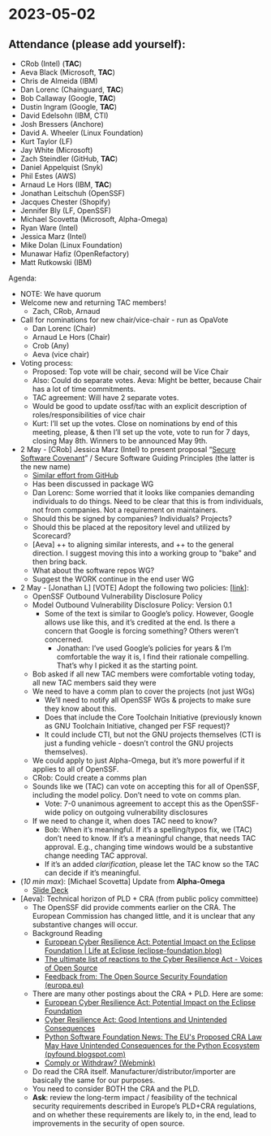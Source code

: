 # **2023-05-02**


## Attendance (please add yourself):



* CRob (Intel) (**TAC**)
* Aeva Black (Microsoft, **TAC**)
* Chris de Almeida (IBM)
* Dan Lorenc (Chainguard, **TAC**)
* Bob Callaway (Google, **TAC**)
* Dustin Ingram (Google, **TAC**)
* David Edelsohn (IBM, CTI)
* Josh Bressers (Anchore)
* David A. Wheeler (Linux Foundation)
* Kurt Taylor (LF)
* Jay White (Microsoft)
* Zach Steindler (GitHub, **TAC**)
* Daniel Appelquist (Snyk)
* Phil Estes (AWS)
* Arnaud Le Hors (IBM, **TAC**)
* Jonathan Leitschuh (OpenSSF)
* Jacques Chester (Shopify)
* Jennifer Bly (LF, OpenSSF)
* Michael Scovetta (Microsoft, Alpha-Omega)
* Ryan Ware (Intel)
* Jessica Marz (Intel)
* Mike Dolan (Linux Foundation)
* Munawar Hafiz (OpenRefactory)
* Matt Rutkowski (IBM)

Agenda:



* NOTE: We have quorum
* Welcome new and returning TAC members!
    * Zach, CRob, Arnaud
* Call for nominations for new chair/vice-chair - run as OpaVote
    * Dan Lorenc (Chair)
    * Arnaud Le Hors (Chair)
    * Crob (Any)
    * Aeva (vice chair)
* Voting process:
    * Proposed: Top vote will be chair, second will be Vice Chair
    * Also: Could do separate votes. Aeva: Might be better, because Chair has a lot of time commitments.
    * TAC agreement: Will have 2 separate votes.
    * Would be good to update ossf/tac with an explicit description of roles/responsibilities of vice chair
    * Kurt: I’ll set up the votes. Close on nominations by end of this meeting, please, & then I’ll set up the vote, vote to run for 7 days, closing May 8th. Winners to be announced May 9th.
* 2 May - [CRob] Jessica Marz (Intel) to present proposal “[Secure Software Covenant](https://docs.google.com/document/d/1y9c9hTTIrQtfWDtY6iNFHwUt2cv1lLj3ZW9DnxDKhJI/edit)” / Secure Software Guiding Principles (the latter is the new name)
    * [Similar effort from GitHub](https://docs.google.com/document/d/1mmSg8araofQfz6BMx5UZ1a-DV3qNfPNsB489ANruOX0/edit)
    * Has been discussed in package WG
    * Dan Lorenc: Some worried that it looks like companies demanding individuals to do things. Need to be clear that this is from individuals, not from companies.  Not a requirement on maintainers.
    * Should this be signed by companies? Individuals? Projects?
    * Should this be placed at the repository level and utilized by Scorecard?
    * [Aeva] ++ to aligning similar interests, and ++ to the general direction. I suggest moving this into a working group to "bake" and then bring back.
    * What about the software repos WG?
    * Suggest the WORK continue in the end user WG
* 2 May - [Jonathan L] [VOTE] Adopt the following two policies: [[link](https://docs.google.com/document/d/1W2Xfw9i5pSA-0XbIw3a4kcW2o4PByxDbjcnWe9mlQwA/edit#)]:
    * OpenSSF Outbound Vulnerability Disclosure Policy
    * Model Outbound Vulnerability Disclosure Policy: Version 0.1
        * Some of the text is similar to Google’s policy. However, Google allows use like this, and it’s credited at the end. Is there a concern that Google is forcing something? Others weren’t concerned.
            * Jonathan: I’ve used Google’s policies for years & I’m comfortable the way it is, I find their rationale compelling. That’s why I picked it as the starting point.
    * Bob asked if all new TAC members were comfortable voting today, all new TAC members said they were
    * We need to have a comm plan to cover the projects (not just WGs)
        * We’ll need to notify all OpenSSF WGs & projects to make sure they know about this.
        * Does that include the Core Toolchain Initiative (previously known as GNU Toolchain Initiative, changed per FSF request)?
        * It could include CTI, but not the GNU projects themselves (CTI is just a funding vehicle - doesn’t control the GNU projects themselves).
    * We could apply to just Alpha-Omega, but it’s more powerful if it applies to all of OpenSSF.
    * CRob: Could create a comms plan
    * Sounds like we (TAC) can vote on accepting this for all of OpenSSF, including the model policy. Don’t need to vote on comms plan.
        * Vote: 7-0 unanimous agreement to accept this as the OpenSSF-wide policy on outgoing vulnerability disclosures
    * If we need to change it, when does TAC need to know?
        * Bob: When it’s meaningful. If it’s a spelling/typos fix, we (TAC) don’t need to know. If it’s a meaningful change, that needs TAC approval. E.g., changing time windows would be a substantive change needing TAC approval.
        * If it’s an added *clarification*, please let the TAC know so the TAC can decide if it’s meaningful.
* (_10 min max_): [Michael Scovetta] Update from **Alpha-Omega**
    * [Slide Deck](https://docs.google.com/presentation/d/1JgN2lC6A9jztNH_gXlBtlAQdKF_4x_8TQ5iEXWRJysQ/edit?usp=sharing)
* [Aeva]: Technical horizon of PLD + CRA (from public policy committee)
    * The OpenSSF did provide comments earlier on the CRA. The European Commission has changed little, and it is unclear that any substantive changes will occur.
    * Background Reading 
        * [European Cyber Resilience Act: Potential Impact on the Eclipse Foundation | Life at Eclipse (eclipse-foundation.blog)](https://eclipse-foundation.blog/2023/01/15/european-cyber-resiliency-act-potential-impact-on-the-eclipse-foundation/)
        * [The ultimate list of reactions to the Cyber Resilience Act - Voices of Open Source](https://blog.opensource.org/the-ultimate-list-of-reactions-to-the-cyber-resilience-act/)
        * [Feedback from: The Open Source Security Foundation (europa.eu)](https://ec.europa.eu/info/law/better-regulation/have-your-say/initiatives/13410-Cyber-resilience-act-new-cybersecurity-rules-for-digital-products-and-ancillary-services/F3376650_en)
    * There are many other postings about the CRA + PLD. Here are some:
        * [European Cyber Resilience Act: Potential Impact on the Eclipse Foundation](https://blogs.eclipse.org/post/mike-milinkovich/european-cyber-resilience-act-potential-impact-eclipse-foundation)
        * [Cyber Resilience Act: Good Intentions and Unintended Consequences](https://blogs.eclipse.org/post/mike-milinkovich/cyber-resilience-act-good-intentions-and-unintended-consequences)
        * [Python Software Foundation News: The EU's Proposed CRA Law May Have Unintended Consequences for the Python Ecosystem (pyfound.blogspot.com)](https://pyfound.blogspot.com/2023/04/the-eus-proposed-cra-law-may-have.html)
        * [Comply or Withdraw? (Webmink)](https://the.webm.ink/comply-or-withdraw)
    * Do read the CRA itself. Manufacturer/distributor/importer are basically the same for our purposes.
    * You need to consider BOTH the CRA and the PLD.
    * **Ask**: review the long-term impact / feasibility of the technical security requirements described in Europe’s PLD+CRA regulations, and on whether these requirements are likely to, in the end, lead to improvements in the security of open source.

